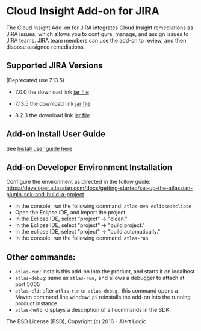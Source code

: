 Cloud Insight Add-on for JIRA
=============================

The Cloud Insight Add-on for JIRA integrates Cloud Insight remediations as JIRA issues, which allows you to configure, manage, and assign issues to JIRA teams. JIRA team members can use the add-on to review, and then dispose assigned remediations.

## Supported JIRA Versions
 (Deprecated use 7.13.5)
 * 7.0.0 the download link [jar file](https://github.com/alertlogic/ci_jira/tree/for_jira_version_7/download)
 
 * 7.13.5 the download link [jar file](https://github.com/alertlogic/ci_jira/releases/download/7.2.3.1/jira-cloud-insight-7.2.3.1-SNAPSHOT.jar)
 * 8.2.3 the download link [jar file](https://github.com/alertlogic/ci_jira/releases/download/8.2.3.1/jira-cloud-insight-8.2.3.1-SNAPSHOT.jar)

## Add-on Install User Guide

See [Install user guide here](INSTALL.md).

## Add-on Developer Environment Installation

Configure the environment as directed in the follow guide:
https://developer.atlassian.com/docs/getting-started/set-up-the-atlassian-plugin-sdk-and-build-a-project

* In the console, run the following command: 
    `atlas-mvn eclipse:eclipse`
* Open the Eclipse IDE, and import the project.
* In the Eclipse IDE, select "project" -> "clean."
* In the Eclipse IDE, select "project" -> "build project."
* In the eclipse IDE, select "project" -> "build automatically."
* In the console, run the following command:
    `atlas-run`

## Other commands:

* `atlas-run`: installs this add-on into the product, and starts it on localhost
* `atlas-debug`: same as `atlas-run,` and allows a debugger to attach at port 5005
* `atlas-cli`: after `atlas-run` or `atlas-debug,` this command opens a Maven command line window: `pi` reinstalls the add-on into the running product instance
* `atlas-help`: displays a description of all commands in the SDK.

The BSD License (BSD), Copyright (c) 2016 - Alert Logic

